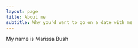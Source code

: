 ```yaml
---
layout: page
title: About me
subtitle: Why you'd want to go on a date with me
---
```


My name is Marissa Bush
